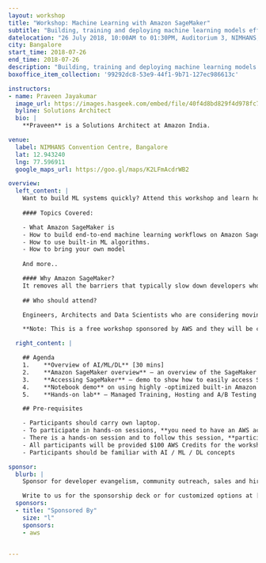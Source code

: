```yaml
---
layout: workshop
title: "Workshop: Machine Learning with Amazon SageMaker"
subtitle: "Building, training and deploying machine learning models efficiently and at scale"
datelocation: "26 July 2018, 10:00AM to 01:30PM, Auditorium 3, NIMHANS, Bangalore"
city: Bangalore
start_time: 2018-07-26
end_time: 2018-07-26
description: "Building, training and deploying machine learning models efficiently and at scale"
boxoffice_item_collection: '99292dc8-53e9-44f1-9b71-127ec986613c'

instructors:
- name: Praveen Jayakumar
  image_url: https://images.hasgeek.com/embed/file/40f4d8bd829f4d978fc778379caf8320
  byline: Solutions Architect
  bio: |
    **Praveen** is a Solutions Architect at Amazon India.

venue:
  label: NIMHANS Convention Centre, Bangalore
  lat: 12.943240
  lng: 77.596911
  google_maps_url: https://goo.gl/maps/K2LFmAcdrWB2

overview:
  left_content: |
    Want to build ML systems quickly? Attend this workshop and learn how to build, train and deploy machine learning models efficiently and at scale.
    
    #### Topics Covered:

    - What Amazon SageMaker is
    - How to build end-to-end machine learning workflows on Amazon SageMaker
    - How to use built-in ML algorithms.
    - How to bring your own model
    
    And more..

    #### Why Amazon SageMaker?
    It removes all the barriers that typically slow down developers who want to use machine learning.
    
    ## Who should attend?

    Engineers, Architects and Data Scientists who are considering moving to SageMaker or integrating SageMaker to their existing ML workflow. 

    **Note: This is a free workshop sponsored by AWS and they will be collecting participants data for generating coupons. These credits are exclusively for hands-on labs. We will be emailing links to RSVP link to The Fifth Elephant 2018 attendees. We only have limited seats and seats will be offered on a first come first serve basis.**

  right_content: |

    ## Agenda
    1.    **Overview of AI/ML/DL** [30 mins]
    2.    **Amazon SageMaker overview** – an overview of the SageMaker service, best use cases, main features including AWS security concepts of IAM, VPC, KMS. [ 45 mins.]
    3.    **Accessing SageMaker** – demo to show how to easily access SageMaker service [Duration: 15 mins.]
    4.    **Notebook demo** on using highly -optimized built-in Amazon algorithms [Duration: 30 mins.]
    5.    **Hands-on lab** – Managed Training, Hosting and A/B Testing of Amazon built-in algorithm – Amazon linear learner algorithm / parallel training using SageMaker Estimators / SageMaker Python SDK [Duration: 60 mins.]

    ## Pre-requisites

    - Participants should carry own laptop.
    - To participate in hands-on sessions, **you need to have an AWS account**. If you don’t have, please create one. You will be required to share credit card details to validate your identity. Please do create an account now as it take sometimes few hours to validate. We will be giving every participant 100$ credit for this workshop. At the end of  the workshop, you should terminate all Sagemaker resources created for the workshop (notebook instance, inference endpoints etc.) and delete all workshop related data from S3 to avoid unnecessary AWS Billing.
    - There is a hands-on session and to follow this session, **participants should have an AWS Account with admin privileges in IAM. 
    - All participants will be provided $100 AWS Credits for the workshop. 
    - Participants should be familiar with AI / ML / DL concepts

sponsor:
  blurb: |
    Sponsor for developer evangelism, community outreach, sales and hiring.

    Write to us for the sponsorship deck or for customized options at [info@hasgeek.com](mailto:info@hasgeek.com)
  sponsors:
  - title: "Sponsored By"
    size: "l"
    sponsors:
    - aws


---
```

